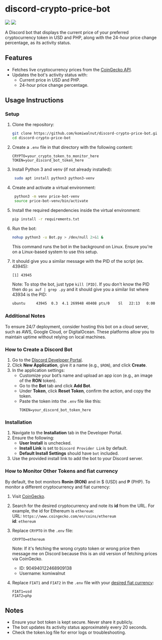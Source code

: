 # discord-crypto-price-bot

<image src=./images/price-bot.png/> <image src=./images/price-bot2.png/>

A Discord bot that displays the current price of your preferred cryptocurrency token in USD and PHP, along with the 24-hour price change percentage, as its activity status.

## Features
- Fetches live cryptocurrency prices from the [CoinGecko API](https://www.coingecko.com/).
- Updates the bot's activity status with:
  - Current price in USD and PHP.
  - 24-hour price change percentage.
  
## Usage Instructions
### Setup
1. Clone the repository:
    ```bash
    git clone https://github.com/komiwalnut/discord-crypto-price-bot.git
    cd discord-crypto-price-bot
    ```
   
2. Create a `.env` file in that directory with the following content:
    ```
    CRYPTO=your_crypto_token_to_monitor_here
    TOKEN=your_discord_bot_token_here
    ```

3. Install Python 3 and venv (if not already installed):
   ```bash
    sudo apt install python3 python3-venv
    ```

4. Create and activate a virtual environment:
   ```bash
    python3 -m venv price-bot-venv
    source price-bot-venv/bin/activate
    ```

5. Install the required dependencies inside the virtual environment:
    ```bash
    pip install -r requirements.txt
    ```

6. Run the bot:
    ```bash
    nohup python3 -u Bot.py > /dev/null 2>&1 &
    ```
    This command runs the bot in the background on Linux. Ensure you're on a Linux-based system to use this setup.

7. It should give you a similar message with the PID of the script (ex. 43945):
    ```bash
    [1] 43945
    ```
    Note: To stop the bot, just type `kill [PID]`. If you don't know the PID then do `ps auf | grep .py` and it should give you a similar list where 43934 is the PID:
    ```bash
    ubuntu     43945  0.3  4.1 269948 40408 pts/0    Sl   22:13   0:00 python3 -u Bot.py
    ```

### Additional Notes

To ensure 24/7 deployment, consider hosting this bot on a cloud server, such as AWS, Google Cloud, or DigitalOcean. These platforms allow you to maintain uptime without relying on local machines.

### How to Create a Discord Bot
1. Go to the [Discord Developer Portal](https://discord.com/developers/applications).
2. Click **New Application**, give it a name (e.g., `$RON`), and click **Create**.
3. In the application settings:
   - Customize your bot’s name and upload an app icon (e.g., an image of the **RON** token).
   - Go to the **Bot** tab and click **Add Bot**.
   - Under **Token**, click **Reset Token**, confirm the action, and copy the token.
   - Paste the token into the `.env` file like this:
     ```plaintext
     TOKEN=your_discord_bot_token_here
     ```
     
### Installation
1. Navigate to the **Installation** tab in the Developer Portal.
2. Ensure the following:
   - **User Install** is unchecked.
   - **Install Link** is set to `Discord Provider Link` by default.
   - **Default Install Settings** should have `bot` included.
3. Use the provided install link to add the bot to your Discord server.

### How to Monitor Other Tokens and fiat currency
By default, the bot monitors **Ronin (RON)** and in $ (USD) and ₱ (PHP). To monitor a different cryptocurrency and fiat currency:
1. Visit [CoinGecko](https://www.coingecko.com/).
2. Search for the desired cryptocurrency and note its **id** from the URL. For example, the id for Ethereum is `ethereum`:  
   URL: `https://www.coingecko.com/en/coins/ethereum`  
   **id**: `ethereum`
3. Replace `CRYPTO` in the `.env` file:
    ```plaintext
    CRYPTO=ethereum
    ```
    Note: If it's fetching the wrong crypto token or wrong price then message me on Discord because this is an old version of fetching prices via CoinGecko.
    - ID: 904940122468909138
    - Username: komiwalnut

4. Replace `FIAT1` and `FIAT2` in the `.env` file with your [desired fiat currency](https://support.coingecko.com/hc/en-us/articles/4538839949081-Which-currencies-are-supported):
    ```plaintext
    FIAT1=usd
    FIAT2=php
    ```

## Notes
- Ensure your bot token is kept secure. Never share it publicly.
- The bot updates its activity status approximately every 20 seconds.
- Check the token.log file for error logs or troubleshooting.
